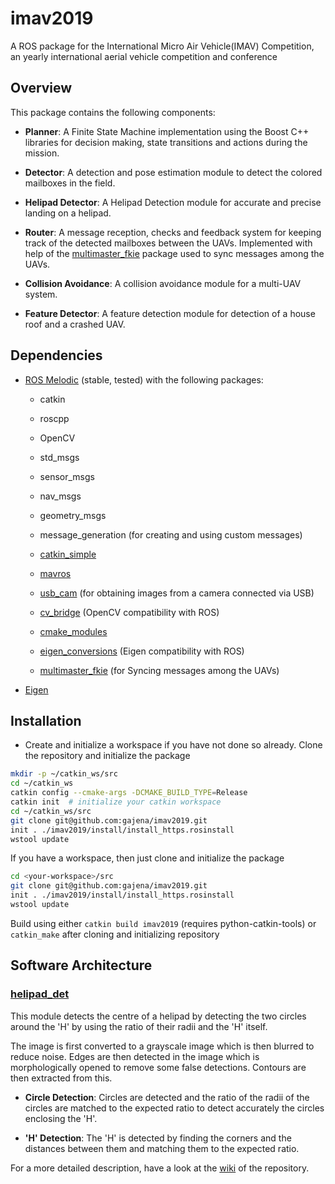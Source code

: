 # imav2019

A ROS package for the International Micro Air Vehicle(IMAV) Competition, an yearly international aerial vehicle competition and conference

## Overview

This package contains the following components:

* **Planner**: A Finite State Machine implementation using the Boost C++ libraries for decision making, state transitions and actions during the mission.

* **Detector**: A detection and pose estimation module to detect the colored mailboxes in the field.

* **Helipad Detector**: A Helipad Detection module for accurate and precise landing on a helipad.

* **Router**: A message reception, checks and feedback system for keeping track of the detected mailboxes between the UAVs. Implemented with help of the [multimaster_fkie](https://github.com/fkie/multimaster_fkie) package used to sync messages among the UAVs.

* **Collision Avoidance**: A collision avoidance module for a multi-UAV system.

* **Feature Detector**: A feature detection module for detection of a house roof and a crashed UAV.

## Dependencies

* [ROS Melodic](http://wiki.ros.org/melodic) (stable, tested) with the following packages:
  
  - catkin
  
  - roscpp
  
  - OpenCV
  
  - std_msgs
  
  - sensor_msgs
  
  - nav_msgs
  
  - geometry_msgs
  
  - message_generation (for creating and using custom messages)
  
  - [catkin_simple](https://github.com/catkin/catkin_simple)
  
  - [mavros](https://github.com/mavlink/mavros)
  
  - [usb_cam](https://github.com/ros-drivers/usb_cam.git) (for obtaining images from a camera connected via USB)
  
  - [cv_bridge](https://github.com/ros-perception/vision_opencv) (OpenCV compatibility with ROS)
  
  - [cmake_modules](https://github.com/ros/cmake_modules)
  
  - [eigen_conversions](https://github.com/ros/geometry) (Eigen compatibility with ROS)
  
  - [multimaster_fkie](https://github.com/fkie/multimaster_fkie) (for Syncing messages among the UAVs)

* [Eigen](http://eigen.tuxfamily.org/index.php?title=Main_Page)

## Installation

* Create and initialize a workspace if you have not done so already. Clone the repository and initialize the package

```bash
mkdir -p ~/catkin_ws/src
cd ~/catkin_ws
catkin config --cmake-args -DCMAKE_BUILD_TYPE=Release
catkin init  # initialize your catkin workspace
cd ~/catkin_ws/src
git clone git@github.com:gajena/imav2019.git
init . ./imav2019/install/install_https.rosinstall
wstool update
```

If you have a workspace, then just clone and initialize the package

```bash
cd <your-workspace>/src
git clone git@github.com:gajena/imav2019.git
init . ./imav2019/install/install_https.rosinstall
wstool update
```

Build using either `catkin build imav2019` (requires python-catkin-tools) or `catkin_make` after cloning and initializing repository

## Software Architecture

### [helipad_det](https://github.com/amartyadash/helipad_det)

This module detects the centre of a helipad by detecting the two circles around the 'H' by using the ratio of their radii and the 'H' itself.

The image is first converted to a grayscale image which is then blurred to reduce noise. Edges are then detected in the image which is morphologically opened to remove some false detections. Contours are then extracted from this.

* **Circle Detection**: Circles are detected and the ratio of the radii of the circles are matched to the expected ratio to detect accurately the circles enclosing the 'H'.

* **'H' Detection**: The 'H' is detected by finding the corners and the distances between them and matching them to the expected ratio.

For a more detailed description, have a look at the [wiki](https://github.com/amartyadash/helipad_det/wiki) of the repository.
